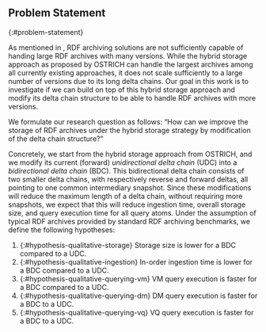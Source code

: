 ## Problem Statement
{:#problem-statement}

As mentioned in [](#introduction), RDF archiving solutions are not sufficiently capable of handing large RDF archives with many versions.
While the hybrid storage approach as proposed by OSTRICH can handle the largest archives among all currently existing approaches,
it does not scale sufficiently to a large number of versions due to its long delta chains.
Our goal in this work is to investigate if we can build on top of this hybrid storage approach
and modify its delta chain structure
to be able to handle RDF archives with more versions.

We formulate our research question as follows:
<q id="research-question">How can we improve the storage of RDF archives under the hybrid storage strategy by modification of the delta chain structure?</q>

Concretely, we start from the hybrid storage approach from OSTRICH,
and we modify its current (forward) *unidirectional delta chain* (UDC) into a *bidirectional delta chain* (BDC).
This bidirectional delta chain consists of two smaller delta chains,
with respectively reverse and forward deltas, all pointing to one common intermediary snapshot.
Since these modifications will reduce the maximum length of a delta chain, without requiring more snapshots,
we expect that this will reduce ingestion time, overall storage size, and query execution time for all query atoms.
Under the assumption of typical RDF archives provided by standard RDF archiving benchmarks,
we define the following hypotheses:

1. {:#hypothesis-qualitative-storage}
Storage size is lower for a BDC compared to a UDC.
2. {:#hypothesis-qualitative-ingestion}
In-order ingestion time is lower for a BDC compared to a UDC.
3. {:#hypothesis-qualitative-querying-vm}
VM query execution is faster for a BDC compared to a UDC.
4. {:#hypothesis-qualitative-querying-dm}
DM query execution is faster for a BDC to a UDC.
5. {:#hypothesis-qualitative-querying-vq}
VQ query execution is faster for a BDC to a UDC.
